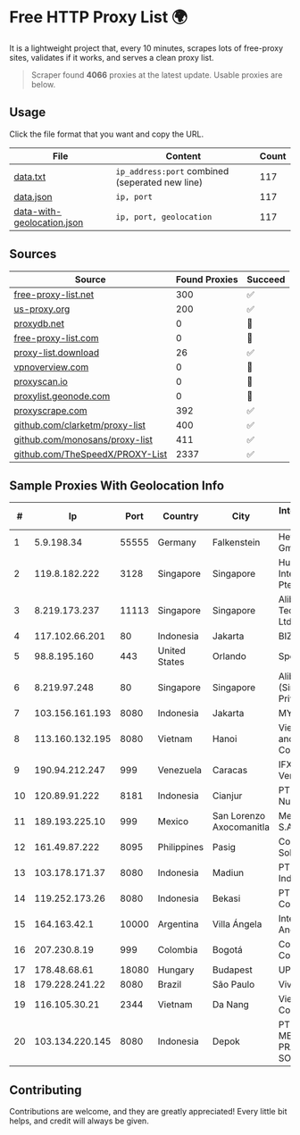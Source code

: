 
# Free HTTP Proxy List 🌍

It is a lightweight project that, every 10 minutes, scrapes lots of free-proxy sites, validates if it works, and serves a clean proxy list.


> Scraper found **4066** proxies at the latest update. Usable proxies are below.

## Usage

Click the file format that you want and copy the URL.


|File|Content|Count|
|----|-------|-----|
|[data.txt](https://raw.githubusercontent.com/themiralay/Proxy-List-World/master/data.txt)|`ip_address:port` combined (seperated new line)|117|
|[data.json](https://raw.githubusercontent.com/themiralay/Proxy-List-World/master/data.json)|`ip, port`|117|
|[data-with-geolocation.json](https://raw.githubusercontent.com/themiralay/Proxy-List-World/master/data-with-geolocation.json)|`ip, port, geolocation`|117|

## Sources

|Source|Found Proxies|Succeed|
|------|-------------|-------|
|[free-proxy-list.net](https://free-proxy-list.net)|300|✅|
|[us-proxy.org](https://www.us-proxy.org)|200|✅|
|[proxydb.net](http://proxydb.net)|0|🚫|
|[free-proxy-list.com](https://free-proxy-list.com/?page=&port=&type%5B%5D=http&type%5B%5D=https&up_time=0&search=Search)|0|🚫|
|[proxy-list.download](https://www.proxy-list.download/HTTP)|26|✅|
|[vpnoverview.com](https://vpnoverview.com/privacy/anonymous-browsing/free-proxy-servers)|0|🚫|
|[proxyscan.io](https://www.proxyscan.io)|0|🚫|
|[proxylist.geonode.com](https://proxylist.geonode.com/api/proxy-list?limit=300&page=1&sort_by=lastChecked&sort_type=desc&protocols=http,https)|0|🚫|
|[proxyscrape.com](https://api.proxyscrape.com/v2/?request=displayproxies&protocol=http&timeout=10000&country=all&ssl=all&anonymity=all)|392|✅|
|[github.com/clarketm/proxy-list](https://raw.githubusercontent.com/clarketm/proxy-list/master/proxy-list-raw.txt)|400|✅|
|[github.com/monosans/proxy-list](https://raw.githubusercontent.com/monosans/proxy-list/main/proxies/http.txt)|411|✅|
|[github.com/TheSpeedX/PROXY-List](https://raw.githubusercontent.com/TheSpeedX/PROXY-List/master/http.txt)|2337|✅|


## Sample Proxies With Geolocation Info

|#|Ip|Port|Country|City|Internet Service Provider|
|-|--|----|-------|----|-------------------------|
|1|5.9.198.34|55555|Germany|Falkenstein|Hetzner Online GmbH|
|2|119.8.182.222|3128|Singapore|Singapore|Huawei International Pte. LTD|
|3|8.219.173.237|11113|Singapore|Singapore|Alibaba (US) Technology Co., Ltd.|
|4|117.102.66.201|80|Indonesia|Jakarta|BIZNET|
|5|98.8.195.160|443|United States|Orlando|Spectrum|
|6|8.219.97.248|80|Singapore|Singapore|Alibaba Cloud (Singapore) Private Limited|
|7|103.156.161.193|8080|Indonesia|Jakarta|MYREPUBLIC|
|8|113.160.132.195|8080|Vietnam|Hanoi|VietNam Post and Telecom Corporation|
|9|190.94.212.247|999|Venezuela|Caracas|IFX Networks Venezuela C.A.|
|10|120.89.91.222|8181|Indonesia|Cianjur|PT. Java Digital Nusantara|
|11|189.193.225.10|999|Mexico|San Lorenzo Axocomanitla|Mega Cable, S.A. de C.V.|
|12|161.49.87.222|8095|Philippines|Pasig|Converge ICT Solution Inc|
|13|103.178.171.37|8080|Indonesia|Madiun|PT Trisari Data Indonusa|
|14|119.252.173.26|8080|Indonesia|Bekasi|PT Indonesia Comnets Plus|
|15|164.163.42.1|10000|Argentina|Villa Ángela|Interret Villa Angela SRL|
|16|207.230.8.19|999|Colombia|Bogotá|Cogent Communications|
|17|178.48.68.61|18080|Hungary|Budapest|UPC|
|18|179.228.241.22|8080|Brazil|São Paulo|Vivo|
|19|116.105.30.21|2344|Vietnam|Da Nang|Viettel Corporation|
|20|103.134.220.145|8080|Indonesia|Depok|PT GLOBAL MEDIA PRATAMA SOLUSINDO|



## Contributing

Contributions are welcome, and they are greatly appreciated! Every
little bit helps, and credit will always be given.

